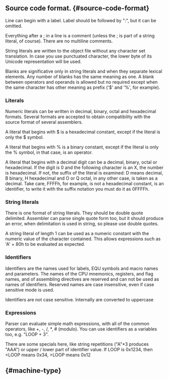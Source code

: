 ## Source code format. {#source-code-format}

Line can begin with a label. Label should be followed by ":", but it can be omitted.

Everything after a ; in a line is a comment \(unless the ; is part of a string literal, of course\). There are no multiline comments.

String literals are written to the object file without any character set translation. In case you use punctuated character, the lower byte of its Unicode representation will be used.

Blanks are significative only in string literals and when they separate lexical elements. Any number of blanks has the same meaning as one. A blank between operators and operands is allowed but no required except when the same character has other meaning as prefix \('$' and '%', for example\).

### Literals

Numeric literals can be written in decimal, binary, octal and hexadecimal formats. Several formats are accepted to obtain compatibility with the source format of several assemblers.

A literal that begins with $ is a hexadecimal constant, except if the literal is only the $ symbol.

A literal that begins with % is a binary constant, except if the literal is only the % symbol, in that case, is an operator.

A literal that begins with a decimal digit can be a decimal, binary, octal or hexadecimal. If the digit is 0 and the following character is an X, the number is hexadecimal. If not, the suffix of the literal is examined: D means decimal, B binary, H hexadecimal and O or Q octal, in any other case, is taken as a decimal. Take care, FFFFh, for example, is not a hexadecimal constant, is an identifier, to write it with the suffix notation you must do it as 0FFFFh.

### String literals

There is one format of string literals. They should be double quote delimited. Assembler can parse single quote form too, but it should produce an error, when delimitation is used in string, so please use double quotes.

A string literal of length 1 can be used as a numeric constant with the numeric value of the character contained. This allows expressions such as 'A' + 80h to be evaluated as expected.

### Identifiers

Identifiers are the names used for labels, EQU symbols and macro names and parameters. The names of the CPU mnemonics, registers, and flag names, and of assembling directives are reserved and can not be used as names of identifiers. Reserved names are case insensitive, even if case sensitive mode is used.

Identifiers are not case sensitive. Internally are converted to uppercase

### Expressions

Parser can evaluate simple math expressions, with all of the common operators, like +, -, /, \*, \# \(modulo\). You can use identifiers as a variables too, e.g. "LOOP + 3".

There are some specials here, like string repetitions \("A"\*3 produces "AAA"\) or upper / lower part of identifier value. If LOOP is 0x1234, then &lt;LOOP means 0x34, &gt;LOOP means 0x12

##  {#machine-type}



